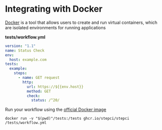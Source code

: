 # Integrating with Docker

[Docker](https://www.docker.com/) is a tool that allows users to create and run virtual containers, which are isolated environments for running applications

**tests/workflow.yml**

```yaml
version: "1.1"
name: Status Check
env:
  host: example.com
tests:
  example:
    steps:
      - name: GET request
        http:
          url: https://${{env.host}}
          method: GET
          check:
            status: /^20/
```

Run your workflow using the [official Docker image](https://github.com/stepci/stepci/pkgs/container/stepci)

```
docker run -v "$(pwd)"/tests:/tests ghcr.io/stepci/stepci /tests/workflow.yml
```

